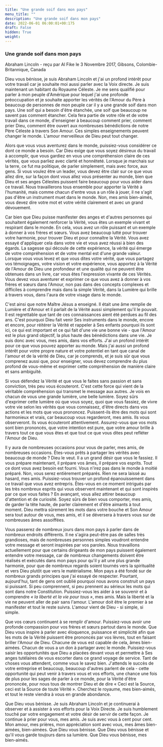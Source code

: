 ```yaml
---
title: "Une grande soif dans mon pays"
menu_title: ""
description: "Une grande soif dans mon pays"
date: 2022-06-01 06:00:01+00:175
draft: False
hidden: True
weight:
---
```

### Une grande soif dans mon pays

Abraham Lincoln - reçu par Al Fike le 3 Novembre 2017, Gibsons, Colombie-Britannique, Canada

Dieu vous bénisse, je suis Abraham Lincoln et j'ai un profond intérêt pour votre travail car je souhaite moi aussi parler avec la Voix directe. Je suis maintenant un habitant du Royaume Céleste. Je me sens qualifié pour parler à mon peuple d'Amérique pour lequel j'ai une profonde préoccupation et je souhaite apporter les vérités de l'Amour du Père à beaucoup de personnes de mon peuple car il y a une grande soif dans mon pays. Une soif qui a besoin d'être étanchée, une soif que beaucoup ne savent pas comment étancher. Cela fera partie de votre rôle et de votre travail dans ce monde, d'enseigner à beaucoup comment prier, comment prier Dieu, comment être ouvert aux nombreuses bénédictions de notre Père Céleste à travers Son Amour. Ces simples enseignements peuvent changer le monde. L'amour merveilleux de Dieu peut tout changer.

Alors que vous vous aventurez dans le monde, puissiez-vous considérer ce dont ce monde a besoin. Car Dieu exige que vous soyez désireux du travail à accomplir, que vous gardiez en vous une compréhension claire de ces vérités, que vous parliez avec clarté et honnêteté. Lorsque je marchais sur la terre, ce fut ma politique, de parler simplement, mais avec force, aux gens. Si vous voulez être un leader, vous devez être clair sur ce que vous allez dire, sur la façon dont vous allez vous présenter au monde, bien que Dieu et ses anges Célestes puissent faire beaucoup pour vous aider dans ce travail. Nous travaillerons tous ensemble pour apporter la Vérité à l'humanité, mais comme chacun d'entre vous a un rôle à jouer, il ne s'agit pas d'être un instrument muet dans le monde. Non, mes amis bien-aimés, vous devez dire votre mot et votre vérité clairement et avec un grand dévouement.

Car bien que Dieu puisse manifester des anges et d'autres personnes qui souhaitent également renforcer la Vérité, vous êtes un exemple vivant et respirant dans le monde. En cela, vous avez un rôle puissant et un exemple à donner à vos frères et sœurs. Vous avez beaucoup lutté pour trouver votre harmonie, pour trouver Dieu et pour connaître la Vérité. Vous avez essayé d'appliquer cela dans votre vie et vous avez réussi à bien des égards. La sagesse qui découle de cette expérience, la vérité qui émerge de votre compréhension et de votre mental est d'une grande valeur. Lorsque vous vous levez et que vous dites votre vérité, que vous partagez vos témoignages, votre vision et votre expérience, vous apportez à la Vérité de l'Amour de Dieu une profondeur et une qualité qui ne peuvent être obtenues dans un livre, car vous êtes l'expression vivante de ces Vérités. Vous devez vous aventurer et exprimer ce que vous avez à donner à vos frères et sœurs dans l'Amour, non pas dans des concepts complexes et difficiles à comprendre mais dans la simple Vérité, dans la Lumière qui brille à travers vous, dans l'aura de votre visage dans le monde.

C'est ainsi que notre Maître Jésus a enseigné. Il était une âme remplie de Lumière et d'Amour et il parlait de la Vérité aussi simplement qu'il le pouvait. Il est regrettable que tant de ces connaissances aient été perdues au fil des ans. C'est pourquoi Dieu fait venir Ses instruments dans le monde, encore et encore, pour réitérer la Vérité et rappeler à Ses enfants pourquoi ils sont ici, ce qui est important et ce qui fait d'une vie une bonne vie - que l'Amour est le plus grand objectif, la plus haute des bénédictions dans une vie. Je suis donc avec vous, mes amis, dans vos efforts. J'ai un profond intérêt pour ce que vous pouvez apporter au monde. Mais j'ai aussi un profond intérêt pour votre propre nature et votre potentiel en tant que canal de l'amour et de la vérité de Dieu, car je comprends, et je suis sûr que vous comprenez aussi que, pour enseigner, vous devez comprendre du plus profond de vous-même et exprimer cette compréhension de manière claire et sans ambiguïté.

Si vous défendez la Vérité et que vous le faites sans passion et sans conviction, très peu vous écouteront. C'est cette force qui vient de la véritable compréhension qui transmet le message aux autres. Je vois en chacun de vous une grande lumière, une belle lumière. Soyez sûrs d'exprimer cette lumière où que vous soyez, quoi que vous fassiez, de vivre votre vie selon les vérités que vous connaissez, d'être directs dans vos actions et les mots que vous prononcez. Puissent-ils être des mots qui sont harmonieux et vrais, car beaucoup vous regarderont, mes amis. Ils vous observeront. Ils vous écouteront attentivement. Assurez-vous que vos mots sont bien prononcés, que votre intention est pure, que votre amour brille à travers tout ce que vous êtes et que tout ce que vous dites peut refléter l'Amour de Dieu.

Il y aura de nombreuses occasions pour vous de parler, mes amis, de nombreuses occasions. Êtes-vous prêts à partager les vérités avec beaucoup de monde ? Dieu le veut. Il a un grand désir que vous le fassiez. Il vous prépare maintenant, il prépare vos âmes, il prépare vos esprits. Tout ce dont vous avez besoin est fourni. Vous n'irez pas dans le monde à moitié préparé. Non, vous serez entièrement préparés. Rien ne sera laissé au hasard, mes amis. Puissiez-vous trouver un profond épanouissement dans ce travail que vous avez entrepris. Êtes-vous en ce moment intrigués par les très nombreux esprits qui vous observent maintenant et qui sont inspirés par ce que vous faites ? En avançant, vous allez attirer beaucoup d'attention et de curiosité. Soyez sûrs de bien vous comporter, mes amis, de garder la tête haute, de parler clairement et d'être aimants à tout moment. Dieu mettra sûrement les mots dans votre bouche et Son Amour sera tout autour de vous, mes amis, et il se déversera à travers vous sur de nombreuses âmes assoiffées.

Vous passerez de nombreux jours dans mon pays à parler dans de nombreux endroits différents. Il ne s'agira peut-être pas de salles très grandioses, mais de nombreuses personnes simples voudront entendre votre message et seront inspirées par vos paroles. Nous travaillons actuellement pour que certains dirigeants de mon pays puissent également entendre votre message, car de nombreux changements doivent être réalisés et exécutés dans mon pays pour qu'il y ait une plus grande harmonie, pour que de nombreux regards soient tournés vers la spiritualité et vers Dieu plutôt que vers le matérialisme. Mon pays a été fondé sur de nombreux grands principes que j'ai essayé de respecter. Pourtant, aujourd'hui, tant de gens ont oublié pourquoi nous avons construit un pays si puissant. Si peu comprennent, si peu prennent au sérieux les mots qui sont dans notre Constitution. Puissiez-vous les aider à se souvenir et à comprendre *« la liberté et la vie pour tous »*, mes amis. Mais la liberté et la vie ne peuvent aller de pair sans l'amour. L'amour doit être le premier à se manifester et tout le reste suivra. L'amour vient de Dieu - si simple, si simple.

Que vos cœurs continuent à se remplir d'amour. Puissiez-vous avoir une profonde compassion pour vos frères et sœurs partout dans le monde. Que Dieu vous inspire à parler avec éloquence, puissance et simplicité afin que les mots de la Vérité puissent être prononcés par vos lèvres, tout en faisant briller l'Amour de Dieu. Chacune de vous est capable de cela, âmes bien-aimées. Chacun de vous a un don à partager avec le monde. Puissiez-vous saisir les opportunités que Dieu a placées devant vous et permettre à Ses anges tutélaires de vous escorter dans ce grand voyage de service. Tant de choses vous attendent, comme vous le savez bien. J'attends le succès de votre entreprise et beaucoup, beaucoup d'autres parlent de cela - cette opportunité qui peut venir à travers vous et vos efforts, une chance une fois de plus pour les sages de parler à ce monde, pour la Vérité d'être prononcée, pour nous tous de montrer Dieu et de dire « Ceci est la Source, ceci est la Source de toute Vérité ». Cherchez le royaume, mes bien-aimés, et tout le reste viendra à vous en grande abondance.

Que Dieu vous bénisse. Je suis Abraham Lincoln et je continuerai à observer et à assister à vos efforts pour la Voix Directe. Je suis humblement touché par votre engagement et votre désir de servir de cette façon. Je continue à prier pour vous, mes amis. Je suis avec vous à cent pour cent. Mon amour, mes prières, mon appréciation sont avec vous, mes âmes bien-aimées, bien-aimées. Que Dieu vous bénisse. Que Dieu vous bénisse et qu'il vous garde toujours dans sa lumière. Que Dieu vous bénisse, mes bien-aimés.
